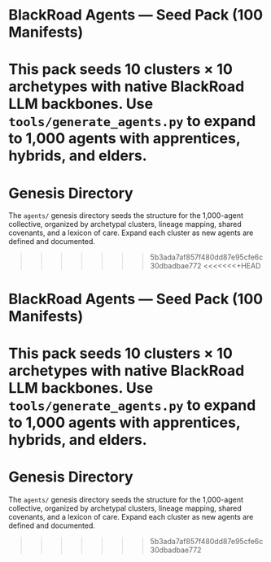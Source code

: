 # BlackRoad Agents — Seed Pack (100 Manifests)
This pack seeds 10 clusters × 10 archetypes with native BlackRoad LLM backbones.
Use `tools/generate_agents.py` to expand to 1,000 agents with apprentices, hybrids, and elders.
====
# Genesis Directory

The `agents/` genesis directory seeds the structure for the 1,000-agent collective, organized by archetypal clusters, lineage mapping, shared covenants, and a lexicon of care. Expand each cluster as new agents are defined and documented.
>>>>>>> 5b3ada7af857f480dd87e95cfe6c30dbadbae772
<<<<<<<+HEAD
# BlackRoad Agents — Seed Pack (100 Manifests)
This pack seeds 10 clusters × 10 archetypes with native BlackRoad LLM backbones.
Use `tools/generate_agents.py` to expand to 1,000 agents with apprentices, hybrids, and elders.
====
# Genesis Directory

The `agents/` genesis directory seeds the structure for the 1,000-agent collective, organized by archetypal clusters, lineage mapping, shared covenants, and a lexicon of care. Expand each cluster as new agents are defined and documented.
>>>>>>> 5b3ada7af857f480dd87e95cfe6c30dbadbae772
